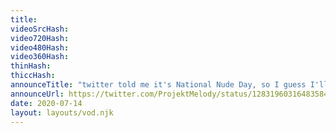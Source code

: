 ```yaml
---
title: 
videoSrcHash: 
video720Hash: 
video480Hash: 
video360Hash: 
thinHash: 
thiccHash: 
announceTitle: "twitter told me it's National Nude Day, so I guess I'll dress for the occasion! uwu"
announceUrl: https://twitter.com/ProjektMelody/status/1283196031648358400
date: 2020-07-14
layout: layouts/vod.njk
---
```

